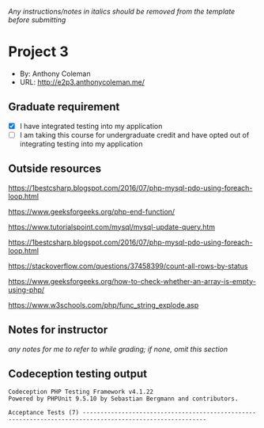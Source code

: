 *Any instructions/notes in italics should be removed from the template before submitting* 

# Project 3
+ By: Anthony Coleman
+ URL: <http://e2p3.anthonycoleman.me/>

## Graduate requirement

+ [X] I have integrated testing into my application
+ [ ] I am taking this course for undergraduate credit and have opted out of integrating testing into my application

## Outside resources
<https://1bestcsharp.blogspot.com/2016/07/php-mysql-pdo-using-foreach-loop.html>

<https://www.geeksforgeeks.org/php-end-function/>

<https://www.tutorialspoint.com/mysql/mysql-update-query.htm>

<https://1bestcsharp.blogspot.com/2016/07/php-mysql-pdo-using-foreach-loop.html>

<https://stackoverflow.com/questions/37458399/count-all-rows-by-status>

<https://www.geeksforgeeks.org/how-to-check-whether-an-array-is-empty-using-php/>

<https://www.w3schools.com/php/func_string_explode.asp>

## Notes for instructor
*any notes for me to refer to while grading; if none, omit this section*

## Codeception testing output
```
Codeception PHP Testing Framework v4.1.22
Powered by PHPUnit 9.5.10 by Sebastian Bergmann and contributors.

Acceptance Tests (7) ---------------------------------------------------------------------------------------------------------

```